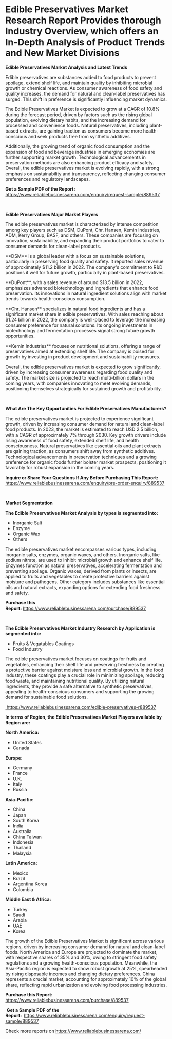 <p><h1>Edible Preservatives Market Research Report Provides thorough Industry Overview, which offers an In-Depth Analysis of Product Trends and New Market Divisions</h1></p><p><strong>Edible Preservatives Market Analysis and Latest Trends</strong></p>
<p><p>Edible preservatives are substances added to food products to prevent spoilage, extend shelf life, and maintain quality by inhibiting microbial growth or chemical reactions. As consumer awareness of food safety and quality increases, the demand for natural and clean-label preservatives has surged. This shift in preference is significantly influencing market dynamics.</p><p>The Edible Preservatives Market is expected to grow at a CAGR of 10.8% during the forecast period, driven by factors such as the rising global population, evolving dietary habits, and the increasing demand for processed and convenience foods. Natural preservatives, including plant-based extracts, are gaining traction as consumers become more health-conscious and seek products free from synthetic additives.</p><p>Additionally, the growing trend of organic food consumption and the expansion of food and beverage industries in emerging economies are further supporting market growth. Technological advancements in preservation methods are also enhancing product efficacy and safety. Overall, the edible preservatives market is evolving rapidly, with a strong emphasis on sustainability and transparency, reflecting changing consumer preferences and regulatory landscapes.</p></p>
<p><strong>Get a Sample PDF of the Report:&nbsp;</strong> <a href="https://www.reliablebusinessarena.com/enquiry/request-sample/889537?utm_campaign=3268&utm_medium=2&utm_source=Github&utm_content=ia&utm_term=01042025&utm_id=edible-preservatives">https://www.reliablebusinessarena.com/enquiry/request-sample/889537</a></p>
<p>&nbsp;</p>
<p><strong>Edible Preservatives Major Market Players</strong></p>
<p><p>The edible preservatives market is characterized by intense competition among key players such as DSM, DuPont, Chr. Hansen, Kemin Industries, ADM, Kerry Group, BASF, and others. These companies are focusing on innovation, sustainability, and expanding their product portfolios to cater to consumer demands for clean-label products.</p><p>**DSM** is a global leader with a focus on sustainable solutions, particularly in preserving food quality and safety. It reported sales revenue of approximately $11.2 billion in 2022. The company's commitment to R&D positions it well for future growth, particularly in plant-based preservatives.</p><p>**DuPont**, with a sales revenue of around $13.5 billion in 2022, emphasizes advanced biotechnology and ingredients that enhance food preservation. Its innovations in natural ingredient solutions align with market trends towards health-conscious consumption.</p><p>**Chr. Hansen** specializes in natural food ingredients and has a significant market share in edible preservatives. With sales reaching about $1.24 billion in 2022, the company is well-placed to leverage the increasing consumer preference for natural solutions. Its ongoing investments in biotechnology and fermentation processes signal strong future growth opportunities.</p><p>**Kemin Industries** focuses on nutritional solutions, offering a range of preservatives aimed at extending shelf life. The company is poised for growth by investing in product development and sustainability measures.</p><p>Overall, the edible preservatives market is expected to grow significantly, driven by increasing consumer awareness regarding food quality and safety. The market size is projected to reach multi-billion dollars in the coming years, with companies innovating to meet evolving demands, positioning themselves strategically for sustained growth and profitability.</p></p>
<p>&nbsp;</p>
<p><strong>What Are The Key Opportunities For Edible Preservatives Manufacturers?</strong></p>
<p><p>The edible preservatives market is projected to experience significant growth, driven by increasing consumer demand for natural and clean-label food products. In 2023, the market is estimated to reach USD 2.5 billion, with a CAGR of approximately 7% through 2030. Key growth drivers include rising awareness of food safety, extended shelf life, and health consciousness. Natural preservatives like essential oils and plant extracts are gaining traction, as consumers shift away from synthetic additives. Technological advancements in preservation techniques and a growing preference for organic foods further bolster market prospects, positioning it favorably for robust expansion in the coming years.</p></p>
<p><strong>Inquire or Share Your Questions If Any Before Purchasing This Report:</strong> <a href="https://www.reliablebusinessarena.com/enquiry/pre-order-enquiry/889537?utm_campaign=3268&utm_medium=2&utm_source=Github&utm_content=ia&utm_term=01042025&utm_id=edible-preservatives">https://www.reliablebusinessarena.com/enquiry/pre-order-enquiry/889537</a></p>
<p>&nbsp;</p>
<p><strong>Market Segmentation</strong></p>
<p><strong>The Edible Preservatives Market Analysis by types is segmented into:</strong></p>
<p><ul><li>Inorganic Salt</li><li>Enzyme</li><li>Organic Wax</li><li>Others</li></ul></p>
<p><p>The edible preservatives market encompasses various types, including inorganic salts, enzymes, organic waxes, and others. Inorganic salts, like sodium nitrate, are used to inhibit microbial growth and enhance shelf life. Enzymes function as natural preservatives, accelerating fermentation and preventing spoilage. Organic waxes, derived from plants or insects, are applied to fruits and vegetables to create protective barriers against moisture and pathogens. Other category includes substances like essential oils and natural extracts, expanding options for extending food freshness and safety.</p></p>
<p><strong>Purchase this Report:&nbsp;</strong><a href="https://www.reliablebusinessarena.com/purchase/889537?utm_campaign=3268&utm_medium=2&utm_source=Github&utm_content=ia&utm_term=01042025&utm_id=edible-preservatives">https://www.reliablebusinessarena.com/purchase/889537</a></p>
<p>&nbsp;</p>
<p><strong>The Edible Preservatives Market Industry Research by Application is segmented into:</strong></p>
<p><ul><li>Fruits & Vegatables Coatings</li><li>Food Industry</li></ul></p>
<p><p>The edible preservatives market focuses on coatings for fruits and vegetables, enhancing their shelf life and preserving freshness by creating a protective barrier against moisture loss and microbial growth. In the food industry, these coatings play a crucial role in minimizing spoilage, reducing food waste, and maintaining nutritional quality. By utilizing natural ingredients, they provide a safe alternative to synthetic preservatives, appealing to health-conscious consumers and supporting the growing demand for sustainable food solutions.</p></p>
<p><a href="https://www.reliablebusinessarena.com/edible-preservatives-r889537?utm_campaign=3268&utm_medium=2&utm_source=Github&utm_content=ia&utm_term=01042025&utm_id=edible-preservatives">&nbsp;https://www.reliablebusinessarena.com/edible-preservatives-r889537</a></p>
<p><strong>In terms of Region, the Edible Preservatives Market Players available by Region are:</strong></p>
<p>
    <p> <strong> North America: </strong>
        <ul>
            <li>United States</li>
            <li>Canada</li>
        </ul>
        </p> 
    <p> <strong> Europe: </strong>
        <ul>
            <li>Germany</li>
            <li>France</li>
            <li>U.K.</li>
            <li>Italy</li>
            <li>Russia</li>
        </ul>
        </p> 
    <p> <strong> Asia-Pacific: </strong>
        <ul>
            <li>China</li>
            <li>Japan</li>
            <li>South Korea</li>
            <li>India</li>
            <li>Australia</li>
            <li>China Taiwan</li>
            <li>Indonesia</li>
            <li>Thailand</li>
            <li>Malaysia</li>
        </ul>
        </p> 
    <p> <strong> Latin America: </strong>
        <ul>
            <li>Mexico</li>
            <li>Brazil</li>
            <li>Argentina Korea</li>
            <li>Colombia</li>
        </ul>
        </p> 
    <p> <strong> Middle East & Africa: </strong>
        <ul>
            <li>Turkey</li>
            <li>Saudi</li>
            <li>Arabia</li>
            <li>UAE</li>
            <li>Korea</li>
        </ul>
    </p>
    </p>
<p><p>The growth of the Edible Preservatives Market is significant across various regions, driven by increasing consumer demand for natural and clean-label foods. North America and Europe are projected to dominate the market, with respective shares of 35% and 30%, owing to stringent food safety regulations and a growing health-conscious population. Meanwhile, the Asia-Pacific region is expected to show robust growth at 25%, spearheaded by rising disposable incomes and changing dietary preferences. China represents a crucial market, accounting for approximately 10% of the global share, reflecting rapid urbanization and evolving food processing industries.</p></p>
<p><strong>Purchase this Report: </strong><a href="https://www.reliablebusinessarena.com/purchase/889537?utm_campaign=3268&utm_medium=2&utm_source=Github&utm_content=ia&utm_term=01042025&utm_id=edible-preservatives">https://www.reliablebusinessarena.com/purchase/889537</a></p>
<p>&nbsp;<strong>Get a Sample PDF of the Report:&nbsp;&nbsp;</strong><a href="https://www.reliablebusinessarena.com/enquiry/request-sample/889537?utm_campaign=3268&utm_medium=2&utm_source=Github&utm_content=ia&utm_term=01042025&utm_id=edible-preservatives">https://www.reliablebusinessarena.com/enquiry/request-sample/889537</a></p>
<p><strong></strong></p>
<p>Check more reports on <a href="https://www.reliablebusinessarena.com/?utm_campaign=3268&utm_medium=2&utm_source=Github&utm_content=ia&utm_term=01042025&utm_id=edible-preservatives">https://www.reliablebusinessarena.com/</a></p>